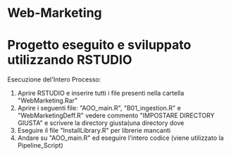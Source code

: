 # Web-Marketing
# Progetto eseguito e sviluppato utilizzando RSTUDIO

Esecuzione del'Intero Processo:
1) Aprire RSTUDIO e inserire tutti i file presenti nella cartella "WebMarketing.Rar"
2) Aprire i seguenti file: "AOO_main.R", "B01_ingestion.R" e "WebMarketingDeff.R" vedere commento "IMPOSTARE DIRECTORY GIUSTA" e scrivere la directory giusta(una directory dove 
3) Eseguire il file "InstallLibrary.R" per librerie mancanti 
4) Andare su "AOO_main.R" ed eseguire l'intero codice (viene utilizzato la Pipeline_Script)
